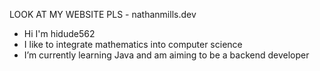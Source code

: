 LOOK AT MY WEBSITE PLS - nathanmills.dev

- Hi I'm hidude562
- I like to integrate mathematics into computer science
- I’m currently learning Java and am aiming to be a backend developer
